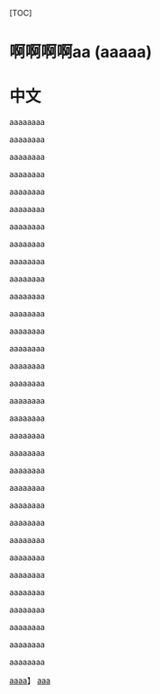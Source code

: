[TOC]

# 啊啊啊啊aa (aaaaa)
# 中文

aaaaaaaa



aaaaaaaa



aaaaaaaa



aaaaaaaa



aaaaaaaa



aaaaaaaa



aaaaaaaa



aaaaaaaa



aaaaaaaa



aaaaaaaa



aaaaaaaa



aaaaaaaa



aaaaaaaa



aaaaaaaa



aaaaaaaa



aaaaaaaa



aaaaaaaa



aaaaaaaa



aaaaaaaa



aaaaaaaa



aaaaaaaa



aaaaaaaa



aaaaaaaa



aaaaaaaa



aaaaaaaa



aaaaaaaa



aaaaaaaa



aaaaaaaa



aaaaaaaa



aaaaaaaa



aaaaaaaa



aaaaaaaa


[aaaa](#啊啊啊啊aa (aaaaa))】
[aaa](#中文)

